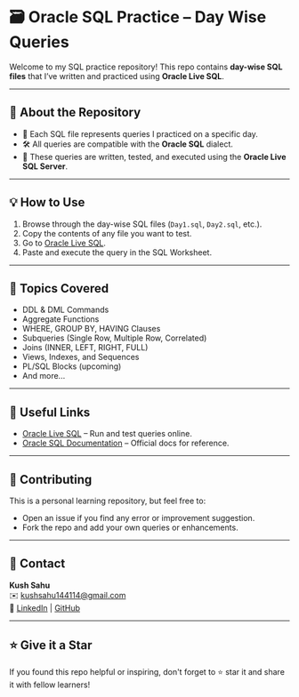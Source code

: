 # 🗃️ Oracle SQL Practice – Day Wise Queries

Welcome to my SQL practice repository! This repo contains **day-wise SQL files** that I’ve written and practiced using **Oracle Live SQL**.

---

## 📌 About the Repository

- 📂 Each SQL file represents queries I practiced on a specific day.
- 🛠️ All queries are compatible with the **Oracle SQL** dialect.
- 🧪 These queries are written, tested, and executed using the **Oracle Live SQL Server**.

---

## 💡 How to Use

1. Browse through the day-wise SQL files (`Day1.sql`, `Day2.sql`, etc.).
2. Copy the contents of any file you want to test.
3. Go to [Oracle Live SQL](https://livesql.oracle.com).
4. Paste and execute the query in the SQL Worksheet.

---

## 🧠 Topics Covered

- DDL & DML Commands
- Aggregate Functions
- WHERE, GROUP BY, HAVING Clauses
- Subqueries (Single Row, Multiple Row, Correlated)
- Joins (INNER, LEFT, RIGHT, FULL)
- Views, Indexes, and Sequences
- PL/SQL Blocks (upcoming)
- And more...

---

## 🔗 Useful Links

- [Oracle Live SQL](https://livesql.oracle.com) – Run and test queries online.
- [Oracle SQL Documentation](https://docs.oracle.com/en/database/oracle/oracle-database/) – Official docs for reference.

---

## 🤝 Contributing

This is a personal learning repository, but feel free to:
- Open an issue if you find any error or improvement suggestion.
- Fork the repo and add your own queries or enhancements.

---

## 📧 Contact

**Kush Sahu**  
✉️ kushsahu144114@gmail.com  
📌 [LinkedIn](https://www.linkedin.com/in/kush-sahu-4a0789251/) | [GitHub](https://github.com/kush-sahu)

---

## ⭐ Give it a Star

If you found this repo helpful or inspiring, don't forget to ⭐ star it and share it with fellow learners!

